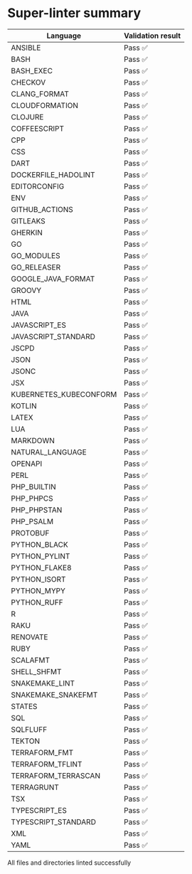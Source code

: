 # Super-linter summary

<!-- textlint-disable terminology -->
| Language               | Validation result |
| -----------------------|-------------------|
| ANSIBLE | Pass ✅ |
| BASH | Pass ✅ |
| BASH_EXEC | Pass ✅ |
| CHECKOV | Pass ✅ |
| CLANG_FORMAT | Pass ✅ |
| CLOUDFORMATION | Pass ✅ |
| CLOJURE | Pass ✅ |
| COFFEESCRIPT | Pass ✅ |
| CPP | Pass ✅ |
| CSS | Pass ✅ |
| DART | Pass ✅ |
| DOCKERFILE_HADOLINT | Pass ✅ |
| EDITORCONFIG | Pass ✅ |
| ENV | Pass ✅ |
| GITHUB_ACTIONS | Pass ✅ |
| GITLEAKS | Pass ✅ |
| GHERKIN | Pass ✅ |
| GO | Pass ✅ |
| GO_MODULES | Pass ✅ |
| GO_RELEASER | Pass ✅ |
| GOOGLE_JAVA_FORMAT | Pass ✅ |
| GROOVY | Pass ✅ |
| HTML | Pass ✅ |
| JAVA | Pass ✅ |
| JAVASCRIPT_ES | Pass ✅ |
| JAVASCRIPT_STANDARD | Pass ✅ |
| JSCPD | Pass ✅ |
| JSON | Pass ✅ |
| JSONC | Pass ✅ |
| JSX | Pass ✅ |
| KUBERNETES_KUBECONFORM | Pass ✅ |
| KOTLIN | Pass ✅ |
| LATEX | Pass ✅ |
| LUA | Pass ✅ |
| MARKDOWN | Pass ✅ |
| NATURAL_LANGUAGE | Pass ✅ |
| OPENAPI | Pass ✅ |
| PERL | Pass ✅ |
| PHP_BUILTIN | Pass ✅ |
| PHP_PHPCS | Pass ✅ |
| PHP_PHPSTAN | Pass ✅ |
| PHP_PSALM | Pass ✅ |
| PROTOBUF | Pass ✅ |
| PYTHON_BLACK | Pass ✅ |
| PYTHON_PYLINT | Pass ✅ |
| PYTHON_FLAKE8 | Pass ✅ |
| PYTHON_ISORT | Pass ✅ |
| PYTHON_MYPY | Pass ✅ |
| PYTHON_RUFF | Pass ✅ |
| R | Pass ✅ |
| RAKU | Pass ✅ |
| RENOVATE | Pass ✅ |
| RUBY | Pass ✅ |
| SCALAFMT | Pass ✅ |
| SHELL_SHFMT | Pass ✅ |
| SNAKEMAKE_LINT | Pass ✅ |
| SNAKEMAKE_SNAKEFMT | Pass ✅ |
| STATES | Pass ✅ |
| SQL | Pass ✅ |
| SQLFLUFF | Pass ✅ |
| TEKTON | Pass ✅ |
| TERRAFORM_FMT | Pass ✅ |
| TERRAFORM_TFLINT | Pass ✅ |
| TERRAFORM_TERRASCAN | Pass ✅ |
| TERRAGRUNT | Pass ✅ |
| TSX | Pass ✅ |
| TYPESCRIPT_ES | Pass ✅ |
| TYPESCRIPT_STANDARD | Pass ✅ |
| XML | Pass ✅ |
| YAML | Pass ✅ |
<!-- textlint-enable terminology -->

All files and directories linted successfully
